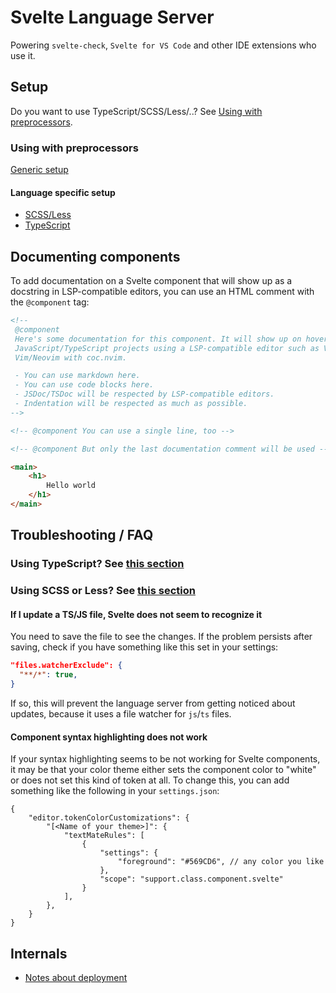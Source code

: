 # Svelte Language Server

Powering `svelte-check`, `Svelte for VS Code` and other IDE extensions who use it.

## Setup

Do you want to use TypeScript/SCSS/Less/..? See [Using with preprocessors](#using-with-preprocessors).

### Using with preprocessors

[Generic setup](./preprocessors/in-general.md)

#### Language specific setup

-   [SCSS/Less](./preprocessors/scss-less.md)
-   [TypeScript](./preprocessors/typescript.md)

## Documenting components

To add documentation on a Svelte component that will show up as a docstring in
LSP-compatible editors, you can use an HTML comment with the `@component` tag:

```html
<!--
 @component
 Here's some documentation for this component. It will show up on hover for
 JavaScript/TypeScript projects using a LSP-compatible editor such as VSCode or
 Vim/Neovim with coc.nvim.

 - You can use markdown here.
 - You can use code blocks here.
 - JSDoc/TSDoc will be respected by LSP-compatible editors.
 - Indentation will be respected as much as possible.
-->

<!-- @component You can use a single line, too -->

<!-- @component But only the last documentation comment will be used -->

<main>
    <h1>
        Hello world
    </h1>
</main>
```

## Troubleshooting / FAQ

### Using TypeScript? See [this section](./preprocessors/typescript.md#troubleshooting--faq)

### Using SCSS or Less? See [this section](./preprocessors/scss-less.md#troubleshooting--faq)

#### If I update a TS/JS file, Svelte does not seem to recognize it

You need to save the file to see the changes. If the problem persists after saving, check if you have something like this set in your settings:

```json
"files.watcherExclude": {
  "**/*": true,
}
```

If so, this will prevent the language server from getting noticed about updates, because it uses a file watcher for `js`/`ts` files.

#### Component syntax highlighting does not work

If your syntax highlighting seems to be not working for Svelte components, it may be that your color theme either sets the component color to "white" or does not set this kind of token at all. To change this, you can add something like the following in your `settings.json`:

```
{
    "editor.tokenColorCustomizations": {
        "[<Name of your theme>]": {
            "textMateRules": [
                {
                    "settings": {
                        "foreground": "#569CD6", // any color you like
                    },
                    "scope": "support.class.component.svelte"
                }
            ],
        },
    }
}
```

## Internals

-   [Notes about deployment](./internal/deployment.md)
